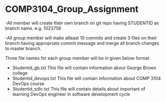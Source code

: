 # COMP3104_Group_Assignment

-All member will create their own branch on git repo having
STUDENTID as branch name. e.g. 1023756

-All group member will make atleast 10 commits and create 3 files on
their branch having appropriate commit message and merge all
branch changes to master branch.

Three file names for each group member will be in given below format
- Studentid_gb.txt
This file will contain information about George Brown
college
- Studentid_devops.txt 
This file will contain information about COMP 3104
DevOps course
- Studentid_sdlc.txt 
This file will contain details about important of learning
DevOps engineer in software development cycle 
